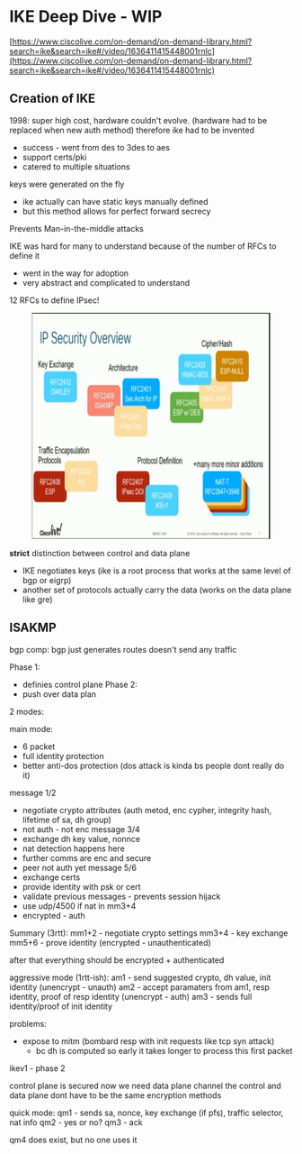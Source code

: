 # IKE Deep Dive - WIP
[https://www.ciscolive.com/on-demand/on-demand-library.html?search=ike&search=ike#/video/1636411415448001rnlc](https://www.ciscolive.com/on-demand/on-demand-library.html?search=ike&search=ike#/video/1636411415448001rnlc)

## Creation of IKE

1998: super high cost, hardware couldn't evolve. (hardware had to be replaced when new auth method) therefore ike had to be invented

*   success - went from des to 3des to aes
*   support certs/pki
*   catered to multiple situations

keys were generated on the fly

*   ike actually can have static keys manually defined
*   but this method allows for perfect forward secrecy

Prevents Man-in-the-middle attacks

IKE was hard for many to understand because of the number of RFCs to define it

*   went in the way for adoption
*   very abstract and complicated to understand

12 RFCs to define IPsec!

<figure class="image"><img style="aspect-ratio:701/401;" src="IKE Deep Dive - WIP_image.png" width="701" height="401"></figure>

**strict** distinction between control and data plane

*   IKE negotiates keys (ike is a root process that works at the same level of bgp or eigrp)
*   another set of protocols actually carry the data (works on the data plane like gre)

## ISAKMP

bgp comp: bgp just generates routes doesn't send any traffic

Phase 1:

*   definies control plane Phase 2:
*   push over data plan

2 modes:

main mode:

*   6 packet
*   full identity protection
*   better anti-dos protection (dos attack is kinda bs people dont really do it)

message 1/2

*   negotiate crypto attributes (auth metod, enc cypher, integrity hash, lifetime of sa, dh group)
*   not auth - not enc message 3/4
*   exchange dh key value, nonnce
*   nat detection happens here
*   further comms are enc and secure
*   peer not auth yet message 5/6
*   exchange certs
*   provide identity with psk or cert
*   validate previous messages - prevents session hijack
*   use udp/4500 if nat in mm3+4
*   encrypted - auth

Summary (3rtt): mm1+2 - negotiate crypto settings mm3+4 - key exchange mm5+6 - prove identity (encrypted - unauthenticated)

after that everything should be encrypted + authenticated

aggressive mode (1rtt-ish): am1 - send suggested crypto, dh value, init identity (unencrypt - unauth) am2 - accept paramaters from am1, resp identity, proof of resp identity (unencrypt - auth) am3 - sends full identity/proof of init identity

problems:

*   expose to mitm (bombard resp with init requests like tcp syn attack)
    *   bc dh is computed so early it takes longer to process this first packet

ikev1 - phase 2

control plane is secured now we need data plane channel the control and data plane dont have to be the same encryption methods

quick mode: qm1 - sends sa, nonce, key exchange (if pfs), traffic selector, nat info qm2 - yes or no? qm3 - ack

qm4 does exist, but no one uses it